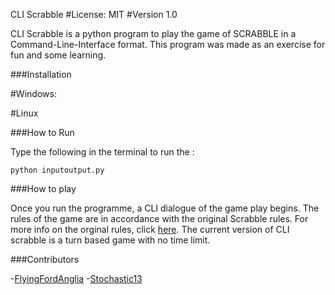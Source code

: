 CLI Scrabble 
#License: MIT
#Version 1.0

CLI Scrabble is a python program to play the game of SCRABBLE in a Command-Line-Interface format. 
This program was made as an exercise for fun and some learning. 

###Installation

#Windows:


#Linux


###How to Run

Type the following in the terminal to run the :
```
python inputoutput.py
```


###How to play

Once you run the programme, a CLI dialogue of the game play begins. 
The rules of the game are in accordance with the original Scrabble rules. For more info on the orginal rules, click [here](https://scrabble.hasbro.com/en-us/rules).
The current version of CLI scrabble is a turn based game with no time limit.


###Contributors

-[FlyingFordAnglia](https://github.com/FlyingFordAnglia)
-[Stochastic13](https://github.com/Stochastic13)
